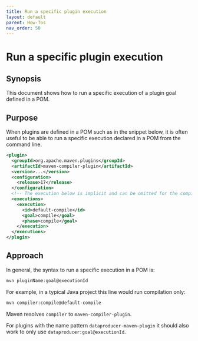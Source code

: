 ```yaml
---
title: Run a specific plugin execution
layout: default
parent: How-Tos
nav_order: 50
---
```


# Run a specific plugin execution

## Synopsis

This document shows how to run a specific execution of a plugin goal defined in a POM.

## Purpose

When plugins are defined in a POM such as in the snippet below, it is often useful to be able to run a specific execution declared in a POM from the command line.

```xml
<plugin>
  <groupId>org.apache.maven.plugins</groupId>
  <artifactId>maven-compiler-plugin</artifactId>
  <version>...</version>
  <configuration>
    <release>17</release>
  </configuration>
  <!-- The execution below is implicit and can be omitted for the compiler plugin -->
  <executions>
    <execution>
      <id>default-compile</id>
      <goal>compile</goal>
      <phase>compile</goal>
    </execution>
  </executions>
</plugin>
```

## Approach

In general, the syntax to run a specific execution in a POM is:

```bash
mvn pluginName:goal@executionId
```

For example, in a typical Java project this line would run compilation only:

```bash
mvn compiler:compile@default-compile
```

Maven resolves `compiler` to `maven-compiler-plugin`.


For plugins with the name pattern `dataproducer-maven-plugin` it should also work to only use `dataproducer:goal@executionId`.

